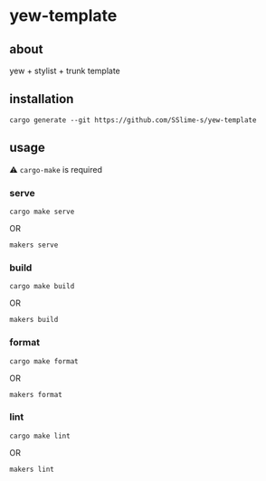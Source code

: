 # yew-template
## about
yew + stylist + trunk template
## installation
```
cargo generate --git https://github.com/SSlime-s/yew-template
```

## usage
⚠ `cargo-make` is required
### serve
```
cargo make serve
```
OR
```
makers serve
```
### build
```
cargo make build
```
OR
```
makers build
```
### format
```
cargo make format
```
OR
```
makers format
```
### lint
```
cargo make lint
```
OR
```
makers lint
```
